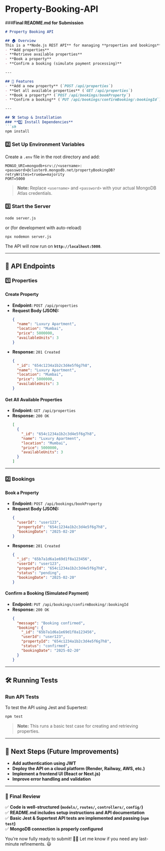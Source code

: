 # Property-Booking-API
###**Final README.md for Submission**
```markdown
# Property Booking API

## 🏠 Overview
This is a **Node.js REST API** for managing **properties and bookings** in a real estate platform. It allows users to:
- **Add properties**
- **Retrieve available properties**
- **Book a property**
- **Confirm a booking (simulate payment processing)**

---

## 🚀 Features
- **Add a new property** (`POST /api/properties`)
- **Get all available properties** (`GET /api/properties`)
- **Book a property** (`POST /api/bookings/bookProperty`)
- **Confirm a booking** (`PUT /api/bookings/confirmBooking/:bookingId`)

---

## 🛠️ Setup & Installation
### **1️⃣ Install Dependencies**
```sh
npm install
```

### **2️⃣ Set Up Environment Variables**
Create a `.env` file in the root directory and add:
```
MONGO_URI=mongodb+srv://<username>:<password>@cluster0.mongodb.net/propertyBookingDB?retryWrites=true&w=majority
PORT=5000
```
> **Note:** Replace `<username>` and `<password>` with your actual MongoDB Atlas credentials.

### **3️⃣ Start the Server**
```sh
node server.js
```
or (for development with auto-reload)
```sh
npx nodemon server.js
```
The API will now run on **`http://localhost:5000`**.

---

## 📝 API Endpoints

### **1️⃣ Properties**
#### **Create Property**
- **Endpoint:** `POST /api/properties`
- **Request Body (JSON):**
  ```json
  {
    "name": "Luxury Apartment",
    "location": "Mumbai",
    "price": 5000000,
    "availableUnits": 3
  }
  ```
- **Response:** `201 Created`
  ```json
  {
    "_id": "654c1234a1b2c3d4e5f6g7h8",
    "name": "Luxury Apartment",
    "location": "Mumbai",
    "price": 5000000,
    "availableUnits": 3
  }
  ```

#### **Get All Available Properties**
- **Endpoint:** `GET /api/properties`
- **Response:** `200 OK`
  ```json
  [
    {
      "_id": "654c1234a1b2c3d4e5f6g7h8",
      "name": "Luxury Apartment",
      "location": "Mumbai",
      "price": 5000000,
      "availableUnits": 3
    }
  ]
  ```

---

### **2️⃣ Bookings**
#### **Book a Property**
- **Endpoint:** `POST /api/bookings/bookProperty`
- **Request Body (JSON):**
  ```json
  {
    "userId": "user123",
    "propertyId": "654c1234a1b2c3d4e5f6g7h8",
    "bookingDate": "2025-02-20"
  }
  ```
- **Response:** `201 Created`
  ```json
  {
    "_id": "65b7a1d6a1e69d1f8a123456",
    "userId": "user123",
    "propertyId": "654c1234a1b2c3d4e5f6g7h8",
    "status": "pending",
    "bookingDate": "2025-02-20"
  }
  ```

#### **Confirm a Booking (Simulated Payment)**
- **Endpoint:** `PUT /api/bookings/confirmBooking/:bookingId`
- **Response:** `200 OK`
  ```json
  {
    "message": "Booking confirmed",
    "booking": {
      "_id": "65b7a1d6a1e69d1f8a123456",
      "userId": "user123",
      "propertyId": "654c1234a1b2c3d4e5f6g7h8",
      "status": "confirmed",
      "bookingDate": "2025-02-20"
    }
  }
  ```

---

## 🛠️ Running Tests
### **Run API Tests**
To test the API using Jest and Supertest:
```sh
npm test
```
> **Note:** This runs a basic test case for creating and retrieving properties.

---

## 🎯 Next Steps (Future Improvements)
- **Add authentication using JWT**
- **Deploy the API on a cloud platform (Render, Railway, AWS, etc.)**
- **Implement a frontend UI (React or Next.js)**
- **Improve error handling and validation**

---

### 🎉 **Final Review**
✅ **Code is well-structured (`models/`, `routes/`, `controllers/`, `config/`)**  
✅ **README.md includes setup instructions and API documentation**  
✅ **Basic Jest & Supertest API tests are implemented and passing (`npm test`)**  
✅ **MongoDB connection is properly configured**  

You’re now fully ready to submit! 🚀🔥 Let me know if you need any last-minute refinements. 😃
